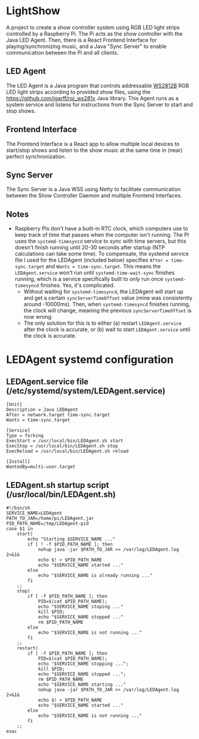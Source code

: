 # LightShow

A project to create a show controller system using RGB LED light strips controlled by a Raspberry Pi. The Pi acts as the show controller with the Java LED Agent. Then, there is a React Frontend Interface for playing/synchronizing music, and a Java "Sync Server" to enable communication between the Pi and all clients.

## LED Agent

The LED Agent is a Java program that controls addressable [WS2812B](https://www.google.com/search?q=WS2812B) RGB LED light strips according to provided show files, using the https://github.com/jgarff/rpi_ws281x Java library. This Agent runs as a system service and listens for instructions from the Sync Server to start and stop shows.

## Frontend Interface

The Frontend Interface is a React app to allow multiple local devices to start/stop shows and listen to the show music at the same time in (near) perfect synchronization.

## Sync Server

The Sync Server is a Java WSS using Netty to facilitate communication between the Show Controller Daemon and multiple Frontend Interfaces.

## Notes

- Raspberry PIs don't have a built-in RTC clock, which computers use to keep track of time that passes when the computer isn't running. The PI uses the `systemd-timesyncd` service to sync with time servers, but this doesn't finish running until 20-30 seconds after startup (NTP calculations can take some time). To compensate, the systemd service file I used for the LEDAgent (included below) specifies `After = time-sync.target` and `Wants = time-sync.target`. This means the `LEDAgent.service` won't run until `systemd-time-wait-sync` finishes running, which is a service specifically built to only run once `systemd-timesyncd` finishes. Yes, it's complicated.
    - Without waiting for `systemd-timesyncd`, the LEDAgent will start up and get a certain `syncServerTimeOffset` value (mine was consistently around -10000ms). Then, when `systemd-timesyncd` finishes running, the clock will change, meaning the previous `syncServerTimeOffset` is now wrong.
    - The only solution for this is to either (a) restart `LEDAgent.service` after the clock is accurate, or (b) wait to start `LEDAgent.service` until the clock is accurate.

# LEDAgent systemd configuration

## LEDAgent.service file (/etc/systemd/system/LEDAgent.service)

```
[Unit]
Description = Java LEDAgent
After = network.target time-sync.target
Wants = time-sync.target

[Service]
Type = forking
ExecStart = /usr/local/bin/LEDAgent.sh start
ExecStop = /usr/local/bin/LEDAgent.sh stop
ExecReload = /usr/local/bin/LEDAgent.sh reload

[Install]
WantedBy=multi-user.target
```

## LEDAgent.sh startup script (/usr/local/bin/LEDAgent.sh)

```
#!/bin/sh
SERVICE_NAME=LEDAgent
PATH_TO_JAR=/home/pi/LEDAgent.jar
PID_PATH_NAME=/tmp/LEDAgent-pid
case $1 in
    start)
        echo "Starting $SERVICE_NAME ..."
        if [ ! -f $PID_PATH_NAME ]; then
            nohup java -jar $PATH_TO_JAR >> /var/log/LEDAgent.log 2>&1&
            echo $! > $PID_PATH_NAME
            echo "$SERVICE_NAME started ..."
        else
            echo "$SERVICE_NAME is already running ..."
        fi
    ;;
    stop)
        if [ -f $PID_PATH_NAME ]; then
            PID=$(cat $PID_PATH_NAME);
            echo "$SERVICE_NAME stoping ..."
            kill $PID;
            echo "$SERVICE_NAME stopped ..."
            rm $PID_PATH_NAME
        else
            echo "$SERVICE_NAME is not running ..."
        fi
    ;;
    restart)
        if [ -f $PID_PATH_NAME ]; then
            PID=$(cat $PID_PATH_NAME);
            echo "$SERVICE_NAME stopping ...";
            kill $PID;
            echo "$SERVICE_NAME stopped ...";
            rm $PID_PATH_NAME
            echo "$SERVICE_NAME starting ..."
            nohup java -jar $PATH_TO_JAR >> /var/log/LEDAgent.log 2>&1&
            echo $! > $PID_PATH_NAME
            echo "$SERVICE_NAME started ..."
        else
            echo "$SERVICE_NAME is not running ..."
        fi
    ;;
esac
```
